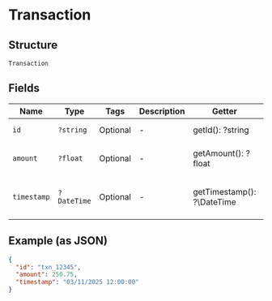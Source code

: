 
# Transaction

## Structure

`Transaction`

## Fields

| Name | Type | Tags | Description | Getter | Setter |
|  --- | --- | --- | --- | --- | --- |
| `id` | `?string` | Optional | - | getId(): ?string | setId(?string id): void |
| `amount` | `?float` | Optional | - | getAmount(): ?float | setAmount(?float amount): void |
| `timestamp` | `?DateTime` | Optional | - | getTimestamp(): ?\DateTime | setTimestamp(?\DateTime timestamp): void |

## Example (as JSON)

```json
{
  "id": "txn_12345",
  "amount": 250.75,
  "timestamp": "03/11/2025 12:00:00"
}
```

